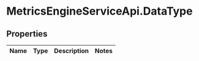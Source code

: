 # MetricsEngineServiceApi.DataType

## Properties
Name | Type | Description | Notes
------------ | ------------- | ------------- | -------------


